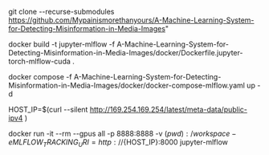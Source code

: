 git clone --recurse-submodules https://github.com/Mypainismorethanyours/A-Machine-Learning-System-for-Detecting-Misinformation-in-Media-Images"

docker build -t jupyter-mlflow -f A-Machine-Learning-System-for-Detecting-Misinformation-in-Media-Images/docker/Dockerfile.jupyter-torch-mlflow-cuda .

docker compose -f A-Machine-Learning-System-for-Detecting-Misinformation-in-Media-Images/docker/docker-compose-mlflow.yaml up -d

HOST_IP=$(curl --silent http://169.254.169.254/latest/meta-data/public-ipv4 )

docker run -it --rm --gpus all -p 8888:8888 -v $(pwd):/workspace -e MLFLOW_TRACKING_URI=http://${HOST_IP}:8000 jupyter-mlflow
